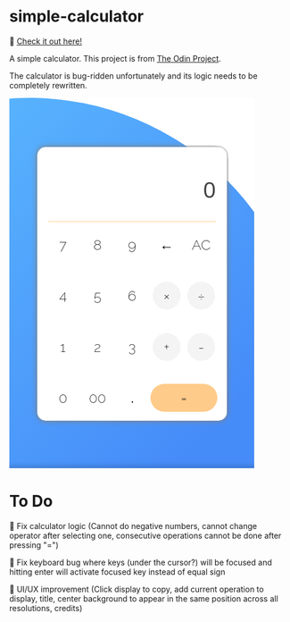 # simple-calculator

🎉 [Check it out here!](https://freshmre.github.io/simple-calculator/)

A simple calculator. This project is from [The Odin Project](https://www.theodinproject.com/paths/foundations/courses/foundations/lessons/calculator).

The calculator is bug-ridden unfortunately and its logic needs to be completely rewritten.


![Screenshot of the calculator](img/calc-screenshot.png)



# To Do
🔴 Fix calculator logic (Cannot do negative numbers, cannot change operator after selecting one, consecutive operations cannot be done after pressing "=")

🔴 Fix keyboard bug where keys (under the cursor?) will be focused and hitting enter will activate focused key instead of equal sign

🔴 UI/UX improvement (Click display to copy, add current operation to display, title, center background to appear in the same position across all resolutions, credits)
